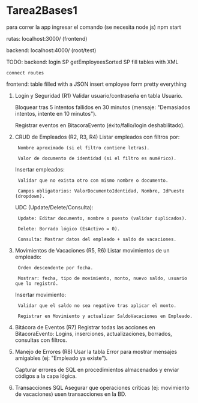 # Tarea2Bases1
 
para correr la app ingresar el comando (se necesita node js)
npm start



rutas:
localhost:3000/  (frontend)

backend:
localhost:4000/  (root/test)

TODO:
backend:
    login SP
    getEmployeesSorted SP
    fill tables with XML

    connect routes

frontend:
    table filled with a JSON
    insert employee form
    pretty everything



1. Login y Seguridad (R1)
    Validar usuario/contraseña en tabla Usuario.

    Bloquear tras 5 intentos fallidos en 30 minutos (mensaje: "Demasiados intentos, intente en 10 minutos").

    Registrar eventos en BitacoraEvento (éxito/fallo/login deshabilitado).

2. CRUD de Empleados (R2, R3, R4)
    Listar empleados con filtros por:

        Nombre aproximado (si el filtro contiene letras).

        Valor de documento de identidad (si el filtro es numérico).

    Insertar empleados:

        Validar que no exista otro con mismo nombre o documento.

        Campos obligatorios: ValorDocumentoIdentidad, Nombre, IdPuesto (dropdown).

    UDC (Update/Delete/Consulta):

        Update: Editar documento, nombre o puesto (validar duplicados).

        Delete: Borrado lógico (EsActivo = 0).

        Consulta: Mostrar datos del empleado + saldo de vacaciones.

3. Movimientos de Vacaciones (R5, R6)
    Listar movimientos de un empleado:

        Orden descendente por fecha.

        Mostrar: fecha, tipo de movimiento, monto, nuevo saldo, usuario que lo registró.

    Insertar movimiento:

        Validar que el saldo no sea negativo tras aplicar el monto.

        Registrar en Movimiento y actualizar SaldoVacaciones en Empleado.

4. Bitácora de Eventos (R7)
    Registrar todas las acciones en BitacoraEvento:
        Logins, inserciones, actualizaciones, borrados, consultas con filtros.

5. Manejo de Errores (R8)
    Usar la tabla Error para mostrar mensajes amigables (ej: "Empleado ya existe").

    Capturar errores de SQL en procedimientos almacenados y enviar códigos a la capa lógica.

6. Transacciones SQL
    Asegurar que operaciones críticas (ej: movimiento de vacaciones) usen transacciones en la BD.

